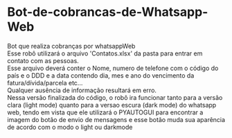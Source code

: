 # Bot-de-cobrancas-de-Whatsapp-Web
 Bot que realiza cobranças por whatsappWeb<br>
Esse robô utilizará o arquivo 'Contatos.xlsx' da pasta para entrar em contato com as pessoas.<br>
Esse arquivo deverá conter o Nome, numero de telefone com o código do país e o DDD e a data contendo dia, mes e ano do vencimento da fatura/dívida/parcela etc...<br>
Qualquer ausência de informação resultará em erro. <br>
Nessa versão finalizada do código, o robô ira funcionar tanto para a versão clara (light mode) quanto para a versao escura (dark mode) do whatsapp web, tendo em vista que ele utilizará
o PYAUTOGUI para encontrar a imagem do botão de envio de mensagens e esse botão muda sua aparência de acordo com o modo o light ou darkmode
